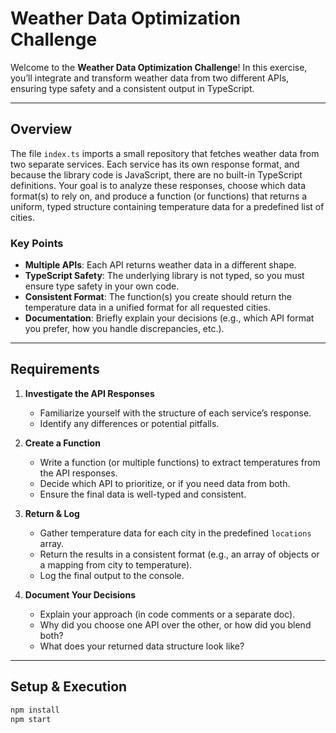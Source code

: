 # Weather Data Optimization Challenge

Welcome to the **Weather Data Optimization Challenge**! In this exercise, you’ll integrate and transform weather data from two different APIs, ensuring type safety and a consistent output in TypeScript.

---

## Overview

The file `index.ts` imports a small repository that fetches weather data from two separate services. Each service has its own response format, and because the library code is JavaScript, there are no built-in TypeScript definitions. Your goal is to analyze these responses, choose which data format(s) to rely on, and produce a function (or functions) that returns a uniform, typed structure containing temperature data for a predefined list of cities.

### Key Points

- **Multiple APIs**: Each API returns weather data in a different shape.
- **TypeScript Safety**: The underlying library is not typed, so you must ensure type safety in your own code.
- **Consistent Format**: The function(s) you create should return the temperature data in a unified format for all requested cities.
- **Documentation**: Briefly explain your decisions (e.g., which API format you prefer, how you handle discrepancies, etc.).

---

## Requirements

1. **Investigate the API Responses**  
   - Familiarize yourself with the structure of each service’s response.
   - Identify any differences or potential pitfalls.

2. **Create a Function**  
   - Write a function (or multiple functions) to extract temperatures from the API responses.
   - Decide which API to prioritize, or if you need data from both.
   - Ensure the final data is well-typed and consistent.

3. **Return & Log**  
   - Gather temperature data for each city in the predefined `locations` array.
   - Return the results in a consistent format (e.g., an array of objects or a mapping from city to temperature).
   - Log the final output to the console.

4. **Document Your Decisions**  
   - Explain your approach (in code comments or a separate doc).
   - Why did you choose one API over the other, or how did you blend both?
   - What does your returned data structure look like?

---

## Setup & Execution

```bash
npm install
npm start
```
